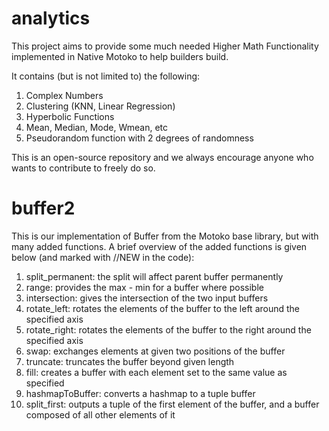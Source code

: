 # analytics
This project aims to provide some much needed Higher Math Functionality implemented in Native Motoko to help builders build.

It contains (but is not limited to) the following:  
1. Complex Numbers 
2. Clustering (KNN, Linear Regression) 
3. Hyperbolic Functions 
4. Mean, Median, Mode, Wmean, etc  
5. Pseudorandom function with 2 degrees of randomness 


This is an open-source repository and we always encourage anyone who wants to contribute to freely do so.


# buffer2 
This is our implementation of Buffer from the Motoko base library, but with many added functions. A brief overview of the added functions is given below (and marked with //NEW in the code): 
1. split_permanent: the split will affect parent buffer permanently 
2. range: provides the max - min for a buffer where possible 
3. intersection: gives the intersection of the two input buffers 
4. rotate_left: rotates the elements of the buffer to the left around the specified axis 
5. rotate_right: rotates the elements of the buffer to the right around the specified axis 
6. swap: exchanges elements at given two positions of the buffer 
7. truncate: truncates the buffer beyond given length 
8. fill: creates a buffer with each element set to the same value as specified 
9. hashmapToBuffer: converts a hashmap to a tuple buffer 
10. split_first: outputs a tuple of the first element of the buffer, and a buffer composed of all other elements of it 

